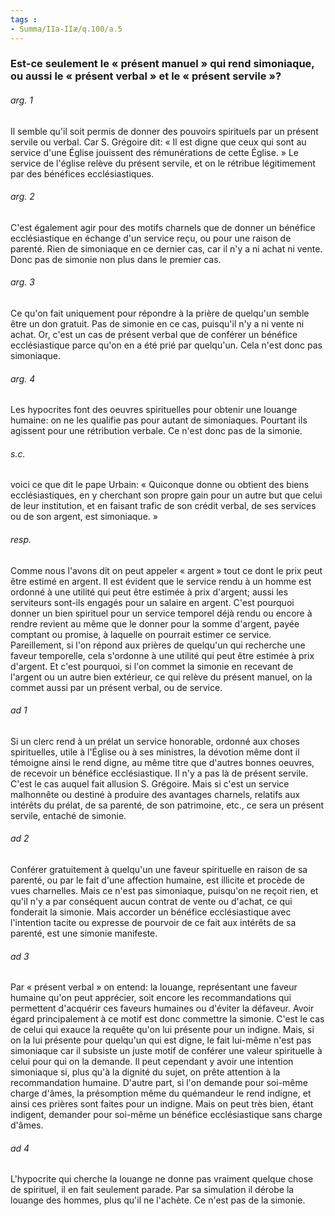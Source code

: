 ```yaml
---
tags : 
- Summa/IIa-IIæ/q.100/a.5
---
```


### Est-ce seulement le « présent manuel » qui rend simoniaque, ou aussi le « présent verbal » et le « présent servile »?

###### arg. 1
Il semble qu'il soit permis de donner des pouvoirs spirituels par un présent servile ou verbal. Car S. Grégoire dit: « Il est digne que ceux qui sont au service d'une Église jouissent des rémunérations de cette Église. » Le service de l'église relève du présent servile, et on le rétribue légitimement par des bénéfices ecclésiastiques. 

###### arg. 2
C'est également agir pour des motifs charnels que de donner un bénéfice ecclésiastique en échange d'un service reçu, ou pour une raison de parenté. Rien de simoniaque en ce dernier cas, car il n'y a ni achat ni vente. Donc pas de simonie non plus dans le premier cas. 

###### arg. 3
Ce qu'on fait uniquement pour répondre à la prière de quelqu'un semble être un don gratuit. Pas de simonie en ce cas, puisqu'il n'y a ni vente ni achat. Or, c'est un cas de présent verbal que de conférer un bénéfice ecclésiastique parce qu'on en a été prié par quelqu'un. Cela n'est donc pas simoniaque. 

###### arg. 4
Les hypocrites font des oeuvres spirituelles pour obtenir une louange humaine: on ne les qualifie pas pour autant de simoniaques. Pourtant ils agissent pour une rétribution verbale. Ce n'est donc pas de la simonie. 

###### s.c.
voici ce que dit le pape Urbain: « Quiconque donne ou obtient des biens ecclésiastiques, en y cherchant son propre gain pour un autre but que celui de leur institution, et en faisant trafic de son crédit verbal, de ses services ou de son argent, est simoniaque. » 

###### resp.
Comme nous l'avons dit on peut appeler « argent » tout ce dont le prix peut être estimé en argent. Il est évident que le service rendu à un homme est ordonné à une utilité qui peut être estimée à prix d'argent; aussi les serviteurs sont-ils engagés pour un salaire en argent. C'est pourquoi donner un bien spirituel pour un service temporel déjà rendu ou encore à rendre revient au même que le donner pour la somme d'argent, payée comptant ou promise, à laquelle on pourrait estimer ce service. Pareillement, si l'on répond aux prières de quelqu'un qui recherche une faveur temporelle, cela s'ordonne à une utilité qui peut être estimée à prix d'argent. Et c'est pourquoi, si l'on commet la simonie en recevant de l'argent ou un autre bien extérieur, ce qui relève du présent manuel, on la commet aussi par un présent verbal, ou de service. 

###### ad 1
Si un clerc rend à un prélat un service honorable, ordonné aux choses spirituelles, utile à l'Église ou à ses ministres, la dévotion même dont il témoigne ainsi le rend digne, au même titre que d'autres bonnes oeuvres, de recevoir un bénéfice ecclésiastique. Il n'y a pas là de présent servile. C'est le cas auquel fait allusion S. Grégoire. Mais si c'est un service malhonnête ou destiné à produire des avantages charnels, relatifs aux intérêts du prélat, de sa parenté, de son patrimoine, etc., ce sera un présent servile, entaché de simonie. 

###### ad 2
Conférer gratuitement à quelqu'un une faveur spirituelle en raison de sa parenté, ou par le fait d'une affection humaine, est illicite et procède de vues charnelles. Mais ce n'est pas simoniaque, puisqu'on ne reçoit rien, et qu'il n'y a par conséquent aucun contrat de vente ou d'achat, ce qui fonderait la simonie. Mais accorder un bénéfice ecclésiastique avec l'intention tacite ou expresse de pourvoir de ce fait aux intérêts de sa parenté, est une simonie manifeste. 

###### ad 3
Par « présent verbal » on entend: la louange, représentant une faveur humaine qu'on peut apprécier, soit encore les recommandations qui permettent d'acquérir ces faveurs humaines ou d'éviter la défaveur. Avoir égard principalement à ce motif est donc commettre la simonie. C'est le cas de celui qui exauce la requête qu'on lui présente pour un indigne. Mais, si on la lui présente pour quelqu'un qui est digne, le fait lui-même n'est pas simoniaque car il subsiste un juste motif de conférer une valeur spirituelle à celui pour qui on la demande. Il peut cependant y avoir une intention simoniaque si, plus qu'à la dignité du sujet, on prête attention à la recommandation humaine. D'autre part, si l'on demande pour soi-même charge d'âmes, la présomption même du quémandeur le rend indigne, et ainsi ces prières sont faites pour un indigne. Mais on peut très bien, étant indigent, demander pour soi-même un bénéfice ecclésiastique sans charge d'âmes. 

###### ad 4
L'hypocrite qui cherche la louange ne donne pas vraiment quelque chose de spirituel, il en fait seulement parade. Par sa simulation il dérobe la louange des hommes, plus qu'il ne l'achète. Ce n'est pas de la simonie. 

